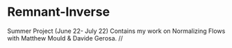 # Remnant-Inverse
Summer Project (June 22- July 22)
Contains my work on Normalizing Flows with Matthew Mould &amp; Davide Gerosa. //

